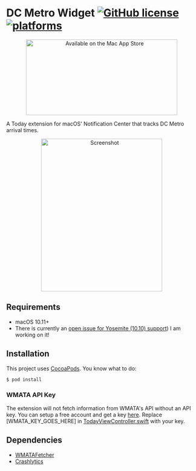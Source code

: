 # DC Metro Widget [![GitHub license](https://img.shields.io/badge/license-MIT-blue.svg)](https://raw.githubusercontent.com/clrung/DCMetroWidget/master/LICENSE) [![platforms](https://img.shields.io/badge/platforms-macOS-lightgrey.svg)]()

<p align="center">
<a href="http://appstore.com/mac/dcmetro"><img src="https://www.mapdiva.com/wp-content/uploads/2011/01/Mac_App_Store_Badge_US_UK1.png" width="400" height="200" alt="Available on the Mac App Store"/></a>
</p>

A Today extension for macOS' Notification Center that tracks DC Metro arrival times.

<p align="center">
<img src="http://i.imgur.com/K9iXRGF.png" width="320" height="403" alt="Screenshot"/></a>
</p>

## Requirements
* macOS 10.11+
 * There is currently an [open issue for Yosemite (10.10) support](https://github.com/clrung/DCMetroWidget/issues/15))  I am working on it!

## Installation
This project uses [CocoaPods](https://cocoapods.org).  You know what to do:

```bash
$ pod install
```

### WMATA API Key
The extension will not fetch information from WMATA's API without an API key.  You can setup a free account and get a key [here](https://developer.wmata.com/).  Replace [WMATA\_KEY\_GOES\_HERE] in [TodayViewController.swift](https://github.com/clrung/DCMetroWidget/blob/master/DCMetroWidget/TodayViewController.swift) with your key.

## Dependencies
* [WMATAFetcher](https://cocoapods.org/pods/WMATAFetcher)
* [Crashlytics](https://cocoapods.org/pods/Crashlytics)